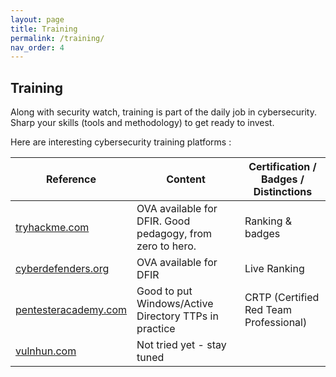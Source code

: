 ```yaml
---
layout: page
title: Training
permalink: /training/
nav_order: 4
---
```


## Training

Along with security watch, training is part of the daily job in cybersecurity. Sharp your skills (tools and methodology) to get ready to invest.

Here are interesting cybersecurity training platforms :

| **Reference** | **Content** | **Certification / Badges / Distinctions** |
|---------------|-------------|---------------|
| [tryhackme.com](https://tryhackme.com) | OVA available for DFIR. Good pedagogy, from zero to hero. | Ranking & badges |
| [cyberdefenders.org](https://cyberdefenders.org/) | OVA available for DFIR | Live Ranking |
| [pentesteracademy.com](https://www.pentesteracademy.com/activedirectorylab) | Good to put Windows/Active Directory TTPs in practice | CRTP (Certified Red Team Professional) |
| [vulnhun.com](https://www.vulnhub.com) | Not tried yet - stay tuned | |
